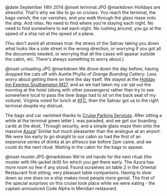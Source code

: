@date		September 14th 2014
@inset		terminal.JPG
@markdown
Holidays are stressful.  That's why we like to go on cruises.  You reach the terminal,
the bags vanish, the car vanishes, and you walk through the glass maze onto the ship. And
relax.  No need to find where you're staying each night.  No need to find somewhere to
eat each night.  No rushing around, you go at the speed of a ship not at the speed of
a plane.

(You don't avoid all stresses true: the stress of the Satnav taking you down what looks like
a side street in the wrong direction, or worrying if you got all the documents needed,
or worrying that all the cases will appear outside the cabin, etc. There's always something to
worry about.)

@inset		unloading.JPG
@markdown
We drove down the day before, having dropped the cats off with
Auntie Phyllis of *Grange Boarding Cattery*.  Less worry
about getting there on time the day itself.  We stayed at the
[Holiday Inn Express Southampton M27](https://www.ihg.com/holidayinnexpress/hotels/us/en/southampton/soabr/hoteldetail), and as we had
taken my car sat out the morning at the hotel (along with other passengers)
rather than try to see somewhere local to pass
the time (bags had to sit on the back seat of my voiture).  Virginia voted for lunch at
[KFC](https://www.kfc.co.uk/),
then the Satnav got us to the right terminal despite my distrust.

The bags and car vanished thanks to [Cruise Parking Services](https://www.cruiseparking.co.uk).  After sitting a while at the terminal
green letter L was paraded, and we got our boarding cards at the desk.  Through security, and a
simple glass maze then onto the massive [Azura](https://www.pocruises.com/cruise-ships/azura/)!  Similar but much pleasanter than the analogue at
an airport.  We were too early to go straight to our cabin so
had the first of an expensive series of drinks at an alfresco bar before 2pm came, and we could do
the next ritual. Waiting in the cabin for the bags to appear.

@inset		muster.JPG
@markdown
We're old hands for the next ritual (the muster with life-jacket drill) for which you get there early.
The Azura has more room so few if any stood. Found ourselves on table 2 in the Oriental Restaurant
first sitting, very pleasant table companions.  Having to slow down as one does on a ship makes most
people more genial. The first of the special surprises on this cruise took place while we were
eating - the captain announced Code Alpha in Meridian restaurant.
